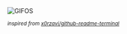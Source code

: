 <div align="justify">
<picture>
    <source media="(prefers-color-scheme: dark)" srcset="https://i.ibb.co/jTmHCM6/output-gif.gif">
    <source media="(prefers-color-scheme: light)" srcset="https://i.ibb.co/jTmHCM6/output-gif.gif">
    <img alt="GIFOS" src="https://i.ibb.co/jTmHCM6/output-gif.gif">
</picture>

<sub><i>inspired from [x0rzavi/github-readme-terminal](https://github.com/x0rzavi/github-readme-terminal)</i></sub>

</div>

<!-- Image deletion URL: https://ibb.co/56m2Q8M/66b017013bca91afa4f7d8a50ed9d303 -->